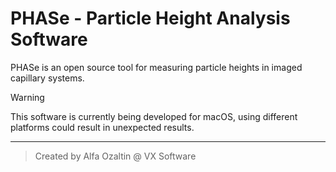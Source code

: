 # PHASe - Particle Height Analysis Software

PHASe is an open source tool for measuring particle heights in imaged capillary systems.

> [!WARNING]
> This software is currently being developed for macOS, using different platforms could result in unexpected results.
---

> Created by Alfa Ozaltin @ VX Software

